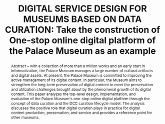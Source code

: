 ---
abstract: 'Abstract – with a collection of more than a million works and an early
  start in informatization, the Palace Museum manages a large number of cultural artifacts
  and digital assets. At present, the Palace Museum is committed to improving the
  active management of its digital content. In particular, the Museum aims to strengthen
  the long-term preservation of digital content to meet the preservation and utilization
  challenges brought about by the phenomenal growth of its digital content. This paper
  analyzes the top-level design, implementation, and evaluation of the Palace Museum''s
  one-stop online digital platform through the concept of data curation and the DCC
  curation lifecycle model. The analysis discusses the positive role that digital
  curation plays in practice for digital content production, preservation, and service
  and provides a reference point for other museums.

  '
creators:
- Kang, Xiaolu
date: null
document_url: https://services.phaidra.univie.ac.at/api/object/o:1424915/download
grand_parent: iPRES
institutions:
- The Palace Museum
keywords:
- data curation
- digital content
- one-stop digital service of the palace museum
- curation lifecycle
- network information resources
landing_page_url: https://phaidra.univie.ac.at/o:1424915
language: eng
layout: publication
license: CC BY 4.0 International
notes_url: null
parent: iPRES 2021
presentation_url: null
size: 488168
source_name: iPRES
title: 'DIGITAL SERVICE DESIGN FOR MUSEUMS BASED ON DATA CURATION: Take the construction
  of One-stop online digital platform of the Palace Museum as an example'
type: paper
year: 2021
---